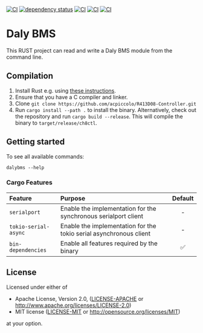 [![CI](https://github.com/acpiccolo/Daly-BMS/actions/workflows/check.yml/badge.svg)](https://github.com/acpiccolo/Daly-BMS/actions/workflows/check.yml)
[![dependency status](https://deps.rs/repo/github/acpiccolo/Daly-BMS/status.svg)](https://deps.rs/repo/github/acpiccolo/Daly-BMS)
[![CI](https://img.shields.io/badge/License-MIT-blue.svg)](https://github.com/acpiccolo/Daly-BMS/blob/main/LICENSE-MIT)
[![CI](https://img.shields.io/badge/License-Apache_2.0-blue.svg)](https://github.com/acpiccolo/Daly-BMS/blob/main/LICENSE-APACHE)
[![CI](https://img.shields.io/badge/Conventional%20Commits-1.0.0-yellow.svg)](https://conventionalcommits.org)

# Daly BMS
This RUST project can read and write a Daly BMS module from the command line.

## Compilation
1. Install Rust e.g. using [these instructions](https://www.rust-lang.org/learn/get-started).
2. Ensure that you have a C compiler and linker.
3. Clone `git clone https://github.com/acpiccolo/R413D08-Controller.git`
4. Run `cargo install --path .` to install the binary. Alternatively,
   check out the repository and run `cargo build --release`. This will compile
   the binary to `target/release/ch8ctl`.

## Getting started
To see all available commands:
```
dalybms --help
```

### Cargo Features
| Feature | Purpose | Default |
| :--- | :------ | :-----: |
| `serialport` | Enable the implementation for the synchronous serialport client | - |
| `tokio-serial-async` | Enable the implementation for the tokio serial asynchronous client | - |
| `bin-dependencies` | Enable all features required by the binary | ✅ |


## License
Licensed under either of

 * Apache License, Version 2.0, ([LICENSE-APACHE](LICENSE-APACHE) or http://www.apache.org/licenses/LICENSE-2.0)
 * MIT license ([LICENSE-MIT](LICENSE-MIT) or http://opensource.org/licenses/MIT)

at your option.

